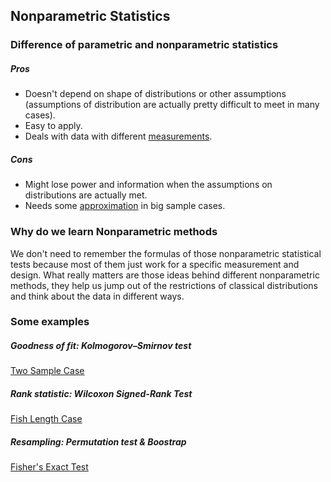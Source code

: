 ## Nonparametric Statistics

### Difference of parametric and nonparametric statistics

##### Pros
* Doesn't depend on shape of distributions or other assumptions (assumptions
of distribution are actually pretty difficult to meet in many cases).
* Easy to apply.
* Deals with data with different [measurements](https://github.com/crazywooooorm/Theory/blob/master/Statistics/Nonparametric/book_review.md).

##### Cons
* Might lose power and information when the assumptions on distributions are
actually met.
* Needs some [approximation](https://en.wikipedia.org/wiki/Central_limit_theorem) in big sample cases.

### Why do we learn Nonparametric methods
We don't need to remember the formulas of those nonparametric statistical
tests because most of them just work for a specific measurement and design.
What really matters are those ideas behind different nonparametric methods, they
help us jump out of the restrictions of classical distributions and think about
the data in different ways.

### Some examples

##### Goodness of fit: Kolmogorov–Smirnov test
[Two Sample Case](https://en.wikipedia.org/wiki/Kolmogorov%E2%80%93Smirnov_test#Two-sample_Kolmogorov%E2%80%93Smirnov_test)

##### Rank statistic: Wilcoxon Signed-Rank Test
[Fish Length Case](https://onlinecourses.science.psu.edu/stat414/node/319/)

##### Resampling: Permutation test & Boostrap
[Fisher's Exact Test](https://en.wikipedia.org/wiki/Fisher%27s_exact_test#Example)
